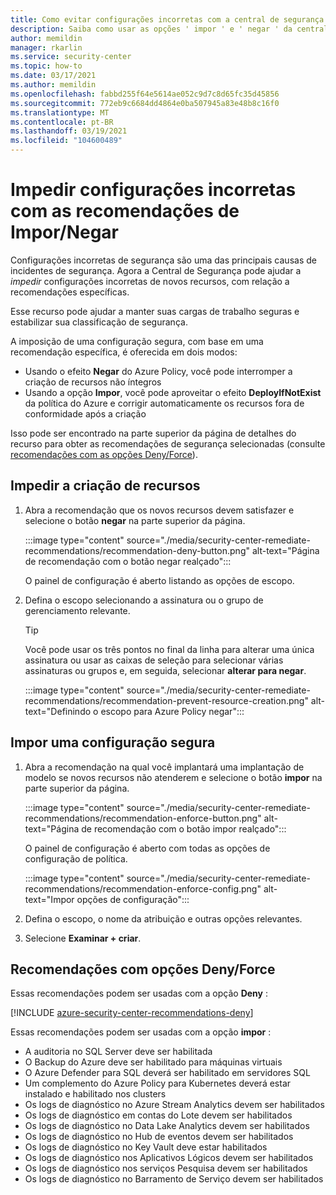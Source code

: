 ```yaml
---
title: Como evitar configurações incorretas com a central de segurança do Azure
description: Saiba como usar as opções ' impor ' e ' negar ' da central de segurança nas páginas de detalhes de recomendações
author: memildin
manager: rkarlin
ms.service: security-center
ms.topic: how-to
ms.date: 03/17/2021
ms.author: memildin
ms.openlocfilehash: fabbd255f64e5614ae052c9d7c8d65fc35d45856
ms.sourcegitcommit: 772eb9c6684dd4864e0ba507945a83e48b8c16f0
ms.translationtype: MT
ms.contentlocale: pt-BR
ms.lasthandoff: 03/19/2021
ms.locfileid: "104600489"
---
```

# <a name="prevent-misconfigurations-with-enforcedeny-recommendations"></a>Impedir configurações incorretas com as recomendações de Impor/Negar

Configurações incorretas de segurança são uma das principais causas de incidentes de segurança. Agora a Central de Segurança pode ajudar a *impedir* configurações incorretas de novos recursos, com relação a recomendações específicas. 

Esse recurso pode ajudar a manter suas cargas de trabalho seguras e estabilizar sua classificação de segurança.

A imposição de uma configuração segura, com base em uma recomendação específica, é oferecida em dois modos:

- Usando o efeito **Negar** do Azure Policy, você pode interromper a criação de recursos não íntegros
- Usando a opção **Impor**, você pode aproveitar o efeito **DeployIfNotExist** da política do Azure e corrigir automaticamente os recursos fora de conformidade após a criação

Isso pode ser encontrado na parte superior da página de detalhes do recurso para obter as recomendações de segurança selecionadas (consulte [recomendações com as opções Deny/Force](#recommendations-with-denyenforce-options)).

## <a name="prevent-resource-creation"></a>Impedir a criação de recursos

1. Abra a recomendação que os novos recursos devem satisfazer e selecione o botão **negar** na parte superior da página.

    :::image type="content" source="./media/security-center-remediate-recommendations/recommendation-deny-button.png" alt-text="Página de recomendação com o botão negar realçado":::

    O painel de configuração é aberto listando as opções de escopo. 

1. Defina o escopo selecionando a assinatura ou o grupo de gerenciamento relevante.

    > [!TIP]
    > Você pode usar os três pontos no final da linha para alterar uma única assinatura ou usar as caixas de seleção para selecionar várias assinaturas ou grupos e, em seguida, selecionar **alterar para negar**.

    :::image type="content" source="./media/security-center-remediate-recommendations/recommendation-prevent-resource-creation.png" alt-text="Definindo o escopo para Azure Policy negar":::


## <a name="enforce-a-secure-configuration"></a>Impor uma configuração segura

1. Abra a recomendação na qual você implantará uma implantação de modelo se novos recursos não atenderem e selecione o botão **impor** na parte superior da página.

    :::image type="content" source="./media/security-center-remediate-recommendations/recommendation-enforce-button.png" alt-text="Página de recomendação com o botão impor realçado":::

    O painel de configuração é aberto com todas as opções de configuração de política. 

    :::image type="content" source="./media/security-center-remediate-recommendations/recommendation-enforce-config.png" alt-text="Impor opções de configuração":::

1. Defina o escopo, o nome da atribuição e outras opções relevantes.

1. Selecione **Examinar + criar**.

## <a name="recommendations-with-denyenforce-options"></a>Recomendações com opções Deny/Force

Essas recomendações podem ser usadas com a opção **Deny** :

[!INCLUDE [azure-security-center-recommendations-deny](../../includes/asc/recommendations-with-deny.md)]

Essas recomendações podem ser usadas com a opção **impor** :

- A auditoria no SQL Server deve ser habilitada
- O Backup do Azure deve ser habilitado para máquinas virtuais
- O Azure Defender para SQL deverá ser habilitado em servidores SQL
- Um complemento do Azure Policy para Kubernetes deverá estar instalado e habilitado nos clusters
- Os logs de diagnóstico no Azure Stream Analytics devem ser habilitados
- Os logs de diagnóstico em contas do Lote devem ser habilitados
- Os logs de diagnóstico no Data Lake Analytics devem ser habilitados
- Os logs de diagnóstico no Hub de eventos devem ser habilitados
- Os logs de diagnóstico no Key Vault deve estar habilitados
- Os logs de diagnóstico nos Aplicativos Lógicos devem ser habilitados
- Os logs de diagnóstico nos serviços Pesquisa devem ser habilitados
- Os logs de diagnóstico no Barramento de Serviço devem ser habilitados
